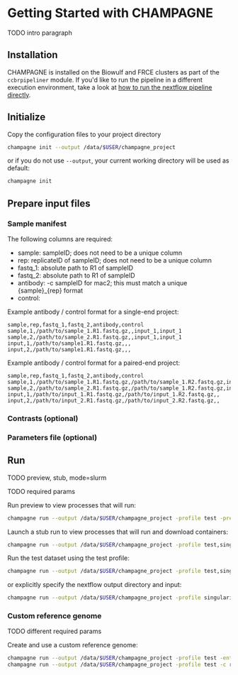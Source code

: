 # Getting Started with CHAMPAGNE

TODO intro paragraph

## Installation

CHAMPAGNE is installed on the Biowulf and FRCE clusters as part of the
`ccbrpipeliner` module.
If you'd like to run the pipeline in a different execution environment,
take a look at [how to run the nextflow pipeline directly](nextflow.md).

## Initialize

Copy the configuration files to your project directory

```sh
champagne init --output /data/$USER/champagne_project
```

or if you do not use `--output`, your current working directory will be used as default:

```sh
champagne init
```

## Prepare input files

### Sample manifest

The following columns are required:

- sample: sampleID; does not need to be a unique column
- rep: replicateID of sampleID; does not need to be a unique column
- fastq_1: absolute path to R1 of sampleID
- fastq_2: absolute path to R1 of sampleID
- antibody: -c sampleID for mac2; this must match a unique {sample}\_{rep} format
- control:

Example antibody / control format for a single-end project:

```
sample,rep,fastq_1,fastq_2,antibody,control
sample,1,/path/to/sample_1.R1.fastq.gz,,input_1,input_1
sample,2,/path/to/sample_2.R1.fastq.gz,,input_1,input_1
input,1,/path/to/sample1.R1.fastq.gz,,,
input,2,/path/to/sample1.R1.fastq.gz,,,
```

Example antibody / control format for a paired-end project:

```
sample,rep,fastq_1,fastq_2,antibody,control
sample,1,/path/to/sample_1.R1.fastq.gz,/path/to/sample_1.R2.fastq.gz,input_1,input_1
sample,2,/path/to/sample_2.R1.fastq.gz,/path/to/sample_1.R2.fastq.gz,input_1,input_1
input,1,/path/to/input_1.R1.fastq.gz,/path/to/input_1.R2.fastq.gz,,
input,2,/path/to/input_2.R1.fastq.gz,/path/to/input_2.R2.fastq.gz,,
```

### Contrasts (optional)

### Parameters file (optional)

## Run

TODO preview, stub, mode=slurm

TODO required params

Run preview to view processes that will run:

```sh
champagne run --output /data/$USER/champagne_project -profile test -preview
```

Launch a stub run to view processes that will run and download containers:

```sh
champagne run --output /data/$USER/champagne_project -profile test,singularity -stub
```

Run the test dataset using the test profile:

```sh
champagne run --output /data/$USER/champagne_project -profile test,singularity
```

or explicitly specify the nextflow output directory and input:

```sh
champagne run --output /data/$USER/champagne_project -profile singularity --outdir results/test --input assets/samplesheet_test.csv
```

### Custom reference genome

TODO different required params

Create and use a custom reference genome:

```sh
champagne run --output /data/$USER/champagne_project -profile test -entry MAKE_REFERENCE
champagne run --output /data/$USER/champagne_project -profile test -c results/test/genome/custom_genome.config
```
